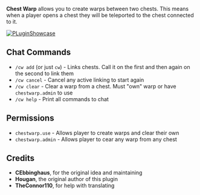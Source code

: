 **Chest Warp** allows you to create warps between two chests. This means when a player opens a chest they will be teleported to the chest connected to it.  

[![PLuginShowcase](https://i.imgur.com/ON2fuyN.png)](https://www.youtube.com/watch?v=w1GS0cam4AI "Chest Warp Plugin Showcase")

## Chat Commands

* `/cw add` (or just `cw`) - Links chests. Call it on the first and then again on the second to link them
* `/cw cancel` - Cancel any active linking to start again 
* `/cw clear` - Clear a warp from a chest. Must "own" warp or have `chestwarp.admin` to use
* `/cw help` - Print all commands to chat


## Permissions

* `chestwarp.use` - Allows player to create warps and clear their own
* `chestwarp.admin` - Allows player to cear any warp from any chest

## Credits

* **CEbbinghaus**, for the original idea and maintaining
* **Hougan**, the original author of this plugin
* **TheConnor110**, for help with translating